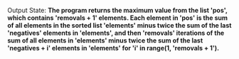 Output State: **The program returns the maximum value from the list 'pos', which contains 'removals + 1' elements. Each element in 'pos' is the sum of all elements in the sorted list 'elements' minus twice the sum of the last 'negatives' elements in 'elements', and then 'removals' iterations of the sum of all elements in 'elements' minus twice the sum of the last 'negatives + i' elements in 'elements' for 'i' in range(1, 'removals + 1').**
